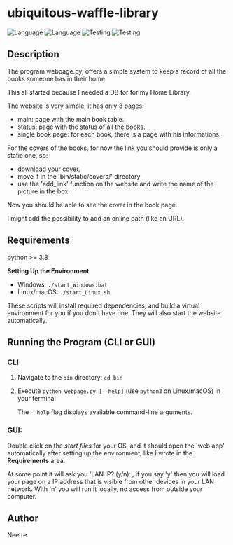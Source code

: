 # ubiquitous-waffle-library

![Language](https://img.shields.io/badge/Spellcheck-Pass-green?style=flat)
![Language](https://img.shields.io/badge/Language-Python-yellowgreen?style=flat)
![Testing](https://img.shields.io/badge/PEP8%20Check-Passing-green)
![Testing](https://img.shields.io/badge/Test-Pass-green)

## Description

The program webpage.py, offers a simple system to keep a record of all the books someone has in their home.

This all started because I needed a DB for for my Home Library.

The website is very simple, it has only 3 pages:

- main: page with the main book table.
- status: page with the status of all the books.
- single book page: for each book, there is a page with his informations.

For the covers of the books, for now the link you should provide is only a static one,
so:

- download your cover,
- move it in the 'bin/static/covers/' directory
- use the 'add_link' function on the website and write the name of the picture in the box.

Now you should be able to see the cover in the book page.

I might add the possibility to add an online path (like an URL).

## Requirements

python >= 3.8

**Setting Up the Environment**

* Windows: `./start_Windows.bat`
* Linux/macOS: `./start_Linux.sh`

These scripts will install required dependencies, and build a virtual environment for you if you don't have one. They will also start the website automatically.

## Running the Program (CLI or GUI)

### CLI

1. Navigate to the `bin` directory: `cd bin`

2. Execute `python webpage.py [--help]` (use `python3` on Linux/macOS) in your terminal

    The `--help` flag displays available command-line arguments.

### GUI:

Double click on the *start files* for your OS, and it should open the 'web app' automatically after setting up the environment, like I wrote in the **Requirements** area.

At some point it will ask you 'LAN IP? (y/n):', if you say 'y' then you will load your page on a IP address that is visible from other devices in your LAN network. With 'n' you will run it locally, no access from outside your computer.

## Author

Neetre

